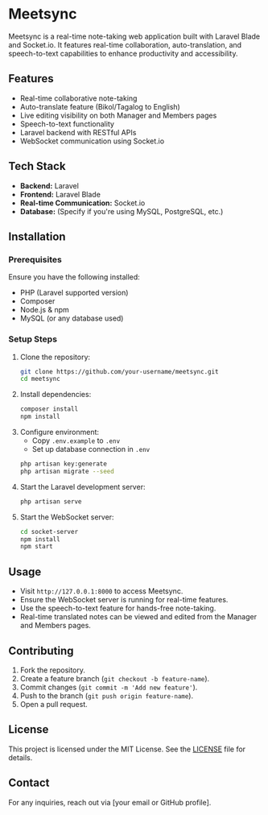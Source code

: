 # Meetsync

Meetsync is a real-time note-taking web application built with Laravel Blade and Socket.io. It features real-time collaboration, auto-translation, and speech-to-text capabilities to enhance productivity and accessibility.

## Features
- Real-time collaborative note-taking
- Auto-translate feature (Bikol/Tagalog to English)
- Live editing visibility on both Manager and Members pages
- Speech-to-text functionality
- Laravel backend with RESTful APIs
- WebSocket communication using Socket.io

## Tech Stack
- **Backend:** Laravel
- **Frontend:** Laravel Blade
- **Real-time Communication:** Socket.io
- **Database:** (Specify if you're using MySQL, PostgreSQL, etc.)

## Installation

### Prerequisites
Ensure you have the following installed:
- PHP (Laravel supported version)
- Composer
- Node.js & npm
- MySQL (or any database used)

### Setup Steps
1. Clone the repository:
   ```sh
   git clone https://github.com/your-username/meetsync.git
   cd meetsync
   ```
2. Install dependencies:
   ```sh
   composer install
   npm install
   ```
3. Configure environment:
   - Copy `.env.example` to `.env`
   - Set up database connection in `.env`
   ```sh
   php artisan key:generate
   php artisan migrate --seed
   ```
4. Start the Laravel development server:
   ```sh
   php artisan serve
   ```
5. Start the WebSocket server:
   ```sh
   cd socket-server
   npm install
   npm start
   ```

## Usage
- Visit `http://127.0.0.1:8000` to access Meetsync.
- Ensure the WebSocket server is running for real-time features.
- Use the speech-to-text feature for hands-free note-taking.
- Real-time translated notes can be viewed and edited from the Manager and Members pages.

## Contributing
1. Fork the repository.
2. Create a feature branch (`git checkout -b feature-name`).
3. Commit changes (`git commit -m 'Add new feature'`).
4. Push to the branch (`git push origin feature-name`).
5. Open a pull request.

## License
This project is licensed under the MIT License. See the [LICENSE](LICENSE) file for details.

## Contact
For any inquiries, reach out via [your email or GitHub profile].


